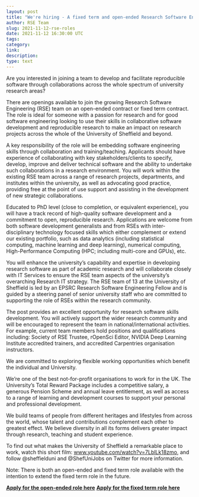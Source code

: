 ```yaml
---
layout: post
title: "We're hiring - A fixed term and open-ended Research Software Engineer"
author: RSE Team
slug: 2021-11-12-rse-roles
date: 2021-11-12 16:30:00 UTC
tags:
category:
link:
description:
type: text
---
```


Are you interested in joining a team to develop and facilitate reproducible software through collaborations across the whole spectrum of university research areas?

There are openings available to join the growing Research Software Engineering (RSE) team on an open-ended contract or fixed term contract. The role is ideal for someone with a passion for research and for good software engineering looking to use their skills in collaborative software development and reproducible research to make an impact on research projects across the whole of the University of Sheffield and beyond.

A key responsibility of the role will be embedding software engineering skills through collaboration and training/teaching. Applicants should have experience of collaborating with key stakeholders/clients to specify, develop, improve and deliver technical software and the ability to undertake such collaborations in a research environment. You will work within the existing RSE team across a range of research projects, departments, and institutes within the university, as well as advocating good practice, providing free at the point of use support and assisting in the development of new strategic collaborations.

Educated to PhD level (close to completion, or equivalent experience), you will have a track record of high-quality software development and a commitment to open, reproducible research. Applications are welcome from both software development generalists and from RSEs with inter-disciplinary technology focused skills which either complement or extend our existing portfolio, such as data analytics (including statistical computing, machine learning and deep learning), numerical computing, High-Performance Computing (HPC; including multi-core and GPUs), etc.

You will enhance the university’s capability and expertise in developing research software as part of academic research and will collaborate closely with IT Services to ensure the RSE team aspects of the university’s overarching Research IT strategy.  The RSE team of 13 at the University of Sheffield is led by an EPSRC Research Software Engineering Fellow and is guided by a steering panel of senior university staff who are committed to supporting the role of RSEs within the research community.

The post provides an excellent opportunity for research software skills development. You will actively support the wider research community and will be encouraged to represent the team in national/international activities. For example, current team members hold positions and qualifications including: Society of RSE Trustee, rOpenSci Editor, NVIDIA Deep Learning Institute accredited trainers, and accredited Carpentries organisation instructors.

We are committed to exploring flexible working opportunities which benefit the individual and University.

We’re one of the best not-for-profit organisations to work for in the UK. The University’s Total Reward Package includes a competitive salary, a generous Pension Scheme and annual leave entitlement, as well as access to a range of learning and development courses to support your personal and professional development.

We build teams of people from different heritages and lifestyles from across the world, whose talent and contributions complement each other to greatest effect. We believe diversity in all its forms delivers greater impact through research, teaching and student experience.

To find out what makes the University of Sheffield a remarkable place to work, watch this short film: www.youtube.com/watch?v=7LblLk18zmo, and follow @sheffielduni and @ShefUniJobs on Twitter for more information.

Note: There is both an open-ended and fixed term role available with the intention to extend the fixed term role in the future.

**[Apply for the open-ended role here](https://jobs.shef.ac.uk/sap/bc/erecruiting/posting_apply?param=cG9zdF9pbnN0X2d1aWQ9NjE4NThFRkE3RkRFMTBGM0UxMDAwMDAwQUMxRTg4NzgmY2FuZF90eXBlPSZwb3N0aW5nX3RleHQ9eWVz&sap-client=400&sap-language=EN)**
**[Apply for the fixed term role here](https://jobs.shef.ac.uk/sap/bc/erecruiting/posting_apply?param=cG9zdF9pbnN0X2d1aWQ9NjE4OUE3RUIwNTVBNjFBQkUxMDAwMDAwQUMxRTg4NzgmY2FuZF90eXBlPSZwb3N0aW5nX3RleHQ9eWVz&sap-client=400&sap-language=EN)**
